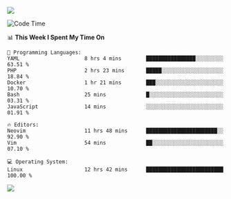 <!-- [![Top Langs](https://github-readme-stats.vercel.app/api/top-langs/?username=gagahsyuja&theme=dracula&hide_border=true&border_radius=7)](https://github.com/anuraghazra/github-readme-stats) -->

![](https://komarev.com/ghpvc/?username=gagahsyuja&color=orange)

<!--START_SECTION:waka-->
![Code Time](http://img.shields.io/badge/Code%20Time-1%2C508%20hrs%202%20mins-blue)

📊 **This Week I Spent My Time On** 

```text
💬 Programming Languages: 
YAML                     8 hrs 4 mins        ████████████████░░░░░░░░░   63.51 % 
PHP                      2 hrs 23 mins       █████░░░░░░░░░░░░░░░░░░░░   18.84 % 
Docker                   1 hr 21 mins        ███░░░░░░░░░░░░░░░░░░░░░░   10.70 % 
Bash                     25 mins             █░░░░░░░░░░░░░░░░░░░░░░░░   03.31 % 
JavaScript               14 mins             ░░░░░░░░░░░░░░░░░░░░░░░░░   01.91 % 

🔥 Editors: 
Neovim                   11 hrs 48 mins      ███████████████████████░░   92.90 % 
Vim                      54 mins             ██░░░░░░░░░░░░░░░░░░░░░░░   07.10 % 

💻 Operating System: 
Linux                    12 hrs 42 mins      █████████████████████████   100.00 % 
```


<!--END_SECTION:waka-->

![](https://hit.yhype.me/github/profile?account_id=96577465)

